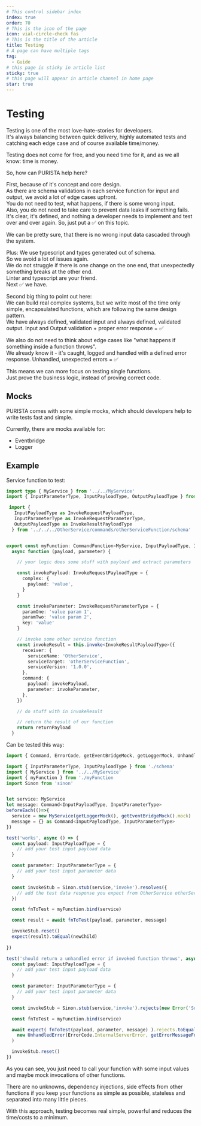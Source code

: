 ```yaml
---
# This control sidebar index
index: true
order: 70
# This is the icon of the page
icon: vial-circle-check fas
# This is the title of the article
title: Testing
# A page can have multiple tags
tag:
  - Guide
# this page is sticky in article list
sticky: true
# this page will appear in article channel in home page
star: true
---
```


# Testing

Testing is one of the most love-hate-stories for developers.  
It's always balancing between quick delivery, highly automated tests and catching each edge case and of course available time/money.

Testing does not come for free, and you need time for it, and as we all know: time is money.

So, how can PURISTA help here?

First, because of it's concept and core design.  
As there are schema validations in each service function for input and output, we avoid a lot of edge cases upfront.  
You do not need to test, what happens, if there is some wrong input.  
Also, you do not need to take care to prevent data leaks if something fails.
It's clear, it's defined, and nothing a developer needs to implement and test over and over again.
So, just put a ✅ on this topic.

We can be pretty sure, that there is no wrong input data cascaded through the system.

Plus:
We use typescript and types generated out of schema.  
So we avoid a lot of issues again.  
We do not struggle if there is one change on the one end, that unexpectedly something breaks at the other end.  
Linter and typescript are your friend.  
Next ✅ we have.

Second big thing to point out here:  
We can build real complex systems, but we write most of the time only simple, encapsulated functions, which are following the same design pattern.  
We have always defined, validated input and always defined, validated output.
Input and Output validation + proper error response = ✅

We also do not need to think about edge cases like "what happens if something inside a function throws".  
We already know it - it's caught, logged and handled with a defined error response.
Unhandled, unexpected errors = ✅

This means we can more focus on testing single functions.  
Just prove the business logic, instead of proving correct code.

## Mocks

PURISTA comes with some simple mocks, which should developers help to write tests fast and simple.

Currently, there are mocks available for:

- Eventbridge
- Logger

## Example

Service function to test:

```typescript
import type { MyService } from '../../MyService'
import { InputParameterType, InputPayloadType, OutputPayloadType } from './schema'

 import { 
   InputPayloadType as InvokeRequestPayloadType, 
   InputParameterType as InvokeRequestParameterType,
   OutputPayloadType as InvokeResultPayloadType  
  } from '../../../OtherService/commands/otherServiceFunction/schema'


export const myFunction: CommandFunction<MyService, InputPayloadType, InputParameterType, OutputPayloadType> =
  async function (payload, parameter) {

    // your logic does some stuff with payload and extract parameters

    const invokePayload: InvokeRequestPayloadType = {
      complex: {
        payload: 'value',
      }
    }

    const invokeParameter: InvokeRequestParameterType = {
      paramOne: 'value param 1',
      paramTwo: 'value param 2',
      key: 'value'
    }

    // invoke some other service function
    const invokeResult = this.invoke<InvokeResultPayloadType>({
      receiver: {
        serviceName: 'OtherService',
        serviceTarget: 'otherServiceFunction',
        serviceVersion: '1.0.0',
      },
      command: {
        payload: invokePayload,
        parameter: invokeParameter,
      },
    })

    // do stuff with in invokeResult

    // return the result of our function
    return returnPayload
  }
```

Can be tested this way:

```typescript
import { Command, ErrorCode, getEventBridgeMock, getLoggerMock, UnhandledError } from '@purista/core'

import { InputParameterType, InputPayloadType } from './schema'
import { MyService } from '../../MyService'
import { myFunction } from './myFunction
import Sinon from 'sinon'


let service: MyService
let message: Command<InputPayloadType, InputParameterType>
beforeEach(()=>{
  service = new MyService(getLoggerMock(), getEventBridgeMock().mock)
  message = {} as Command<InputPayloadType, InputParameterType>
})

test('works', async () => {
  const payload: InputPayloadType = {
    // add your test input payload data
  } 

  const parameter: InputParameterType = {
    // add your test input parameter data
  }

  const invokeStub = Sinon.stub(service,'invoke').resolves({
    // add the test data response you expect from OtherService otherServiceFunction
  })

  const fnToTest = myFunction.bind(service)

  const result = await fnToTest(payload, parameter, message)

  invokeStub.reset()
  expect(result).toEqual(newChild)
  
})

test('should return a unhandled error if invoked function throws', async () => {
  const payload: InputPayloadType = {
    // add your test input payload data
  } 

  const parameter: InputParameterType = {
    // add your test input parameter data
  }

  const invokeStub = Sinon.stub(service,'invoke').rejects(new Error('Some error))

  const fnToTest = myFunction.bind(service)

  await expect( fnToTest(payload, parameter, message) ).rejects.toEqual(
    new UnhandledError(ErrorCode.InternalServerError, getErrorMessageForCode(ErrorCode.InternalServerError)),
  )

  invokeStub.reset()
})
```

As you can see, you just need to call your function with some input values and maybe mock invocations of other functions.

There are no unknowns, dependency injections, side effects from other functions if you keep your functions as simple as possible, stateless and separated into many little pieces.

With this approach, testing becomes real simple, powerful and reduces the time/costs to a minimum.
